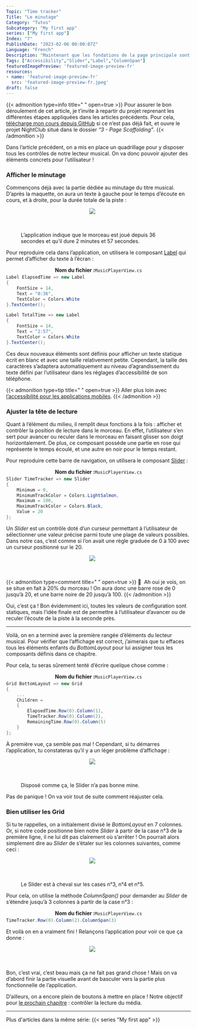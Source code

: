```yaml
---
Topic: "Time tracker"
Title: "Le minutage"
Category: "Tutos"
Subcategory: "My first app"
series: ["My first app"]
Index: "7"
PublishDate: "2023-02-06 00:00:07Z"
Language: "French"
Description: "Maintenant que les fondations de la page principale sont prêtes, on va pouvoir commencer à disposer tous les éléments de contrôle. Commençons avec le minutage !"
Tags: ["Accessibility","Slider","Label","ColumnSpan"]
featuredImagePreview: 'featured-image-preview-fr'
resources:
- name: 'featured-image-preview-fr'
  src: 'featured-image-preview-fr.jpeg'
draft: false
---
```


<!--more-->

<style>
.img-sizes{min-height:50px;max-height:600px;min-width:50px;max-width:600px;height:auto;width:auto}
</style>

{{< admonition type=info title="‎ " open=true >}}
Pour assurer le bon déroulement de cet article, je t’invite à repartir du projet reprenant les différentes étapes appliquées dans les articles précédents. Pour cela, [télécharge mon cours depuis GitHub](https://github.com/Kapusch/blog-dotnet-maui) si ce n’est pas déjà fait, et ouvre le projet NightClub situé dans le dossier *“3 - Page Scaffolding”*.
{{< /admonition >}}

Dans l’article précédent, on a mis en place un quadrillage pour y disposer tous les contrôles de notre lecteur musical. On va donc pouvoir ajouter des éléments concrets pour l’utilisateur !

### Afficher le minutage

Commençons déjà avec la partie dédiée au minutage du titre musical. D’après la maquette, on aura un texte à gauche pour le temps d’écoute en cours, et à droite, pour la durée totale de la piste :

<figure><p align="center"><img class="img-sizes" src="./images/FA80B1E1F42328E22E779783E27C557F.png"></p><figcaption class="image-caption">L’application indique que le morceau est joué depuis 36 secondes et qu’il dure 2 minutes et 57 secondes. </figcaption></figure>



Pour reproduire cela dans l’application, on utilisera le composant [Label](https://learn.microsoft.com/fr-fr/dotnet/maui/user-interface/controls/label) qui permet d’afficher du texte à l’écran :

<p align="center" style="margin-bottom:-10px"><strong>Nom du fichier :</strong><code>MusicPlayerView.cs</code></p>

```csharp
Label ElapsedTime => new Label
{
    FontSize = 14,
    Text = "0:36",
    TextColor = Colors.White
}.TextCenter();

Label TotalTime => new Label
{
    FontSize = 14,
    Text = "2:57",
    TextColor = Colors.White
}.TextCenter();
```




Ces deux nouveaux éléments sont définis pour afficher un texte statique écrit en blanc et avec une taille relativement petite. Cependant, la taille des caractères s’adaptera automatiquement au niveau d’agrandissement du texte défini par l’utilisateur dans les réglages d’accessibilité de son téléphone.




{{< admonition type=tip title="‎ " open=true >}}
Aller plus loin avec [l’accessibilité pour les applications mobiles](https://learn.microsoft.com/fr-fr/dotnet/maui/fundamentals/accessibility).
{{< /admonition >}}



### Ajuster la tête de lecture

Quant à l’élément du milieu, il remplit deux fonctions à la fois : afficher et contrôler la position de lecture dans le morceau. En effet, l’utilisateur s’en sert pour avancer ou reculer dans le morceau en faisant glisser son doigt horizontalement. De plus, ce composant possède une partie en rose qui représente le temps écoulé, et une autre en noir pour le temps restant.

Pour reproduire cette barre de navigation, on utilisera le composant [Slider](https://learn.microsoft.com/fr-fr/dotnet/maui/user-interface/controls/slider) :

<p align="center" style="margin-bottom:-10px"><strong>Nom du fichier :</strong><code>MusicPlayerView.cs</code></p>

```csharp
Slider TimeTracker => new Slider
{
    Minimum = 0,
    MinimumTrackColor = Colors.LightSalmon,
    Maximum = 100,
    MaximumTrackColor = Colors.Black,
    Value = 20
};
```




Un *Slider* est un contrôle doté d’un curseur permettant à l’utilisateur de sélectionner une valeur précise parmi toute une plage de valeurs possibles. Dans notre cas, c’est comme si l’on avait une règle graduée de 0 à 100 avec un curseur positionné sur le 20.

<figure><p align="center"><img class="img-sizes" src="./images/42375B164D301F432E78BF870C997012.png"></p></figure>




{{< admonition type=comment title="‎ " open=true >}}
🐒‎ ‎ Ah oui je vois, on se situe en fait à 20% du morceau ! On aura donc une barre rose de 0 jusqu’à 20, et une barre noire de 20 jusqu’à 100.
{{< /admonition >}}



Oui, c’est ça ! Bon évidemment ici, toutes les valeurs de configuration sont statiques, mais l’idée finale est de permettre à l’utilisateur d’avancer ou de reculer l’écoute de la piste à la seconde près.

___

Voilà, on en a terminé avec la première rangée d’éléments du lecteur musical. Pour vérifier que l’affichage est correct, j’aimerais que tu effaces tous les éléments enfants du *BottomLayout* pour lui assigner tous les composants définis dans ce chapitre.

Pour cela, tu seras sûrement tenté d’écrire quelque chose comme :

<p align="center" style="margin-bottom:-10px"><strong>Nom du fichier :</strong><code>MusicPlayerView.cs</code></p>

```csharp
Grid BottomLayout => new Grid
{
    ...
    Children =
    {
        ElapsedTime.Row(0).Column(1),
        TimeTracker.Row(0).Column(2),
        RemainingTime.Row(0).Column(5)
    }
};
```




À première vue, ça semble pas mal ! Cependant, si tu démarres l’application, tu constateras qu’il y a un léger problème d’affichage :

<figure><p align="center"><img class="img-sizes" src="./images/6A71FCFF86082A1FEF1D2C5C1840643B.png"></p><figcaption class="image-caption">Disposé comme ça, le Slider n’a pas bonne mine.</figcaption></figure>



Pas de panique ! On va voir tout de suite comment réajuster cela.

### Bien utiliser les Grid

Si tu te rappelles, on a initialement divisé le *BottomLayout* en 7 colonnes. Or, si notre code positionne bien notre *Slider* à partir de la case n°3 de la première ligne, il ne lui dit pas clairement où s’arrêter ! On pourrait alors simplement dire au *Slider* de s’étaler sur les colonnes suivantes, comme ceci :

<figure><p align="center"><img class="img-sizes" src="./images/EC9010D37B4268DF0FCDE7480DD1156F.png"></p><figcaption class="image-caption">Le Slider est à cheval sur les cases n°3, n°4 et n°5.</figcaption></figure>



Pour cela, on utilise la méthode *ColumnSpan()* pour demander au *Slider* de s’étendre jusqu’à 3 colonnes à partir de la case n°3 :

<p align="center" style="margin-bottom:-10px"><strong>Nom du fichier :</strong><code>MusicPlayerView.cs</code></p>

```csharp
TimeTracker.Row(0).Column(2).ColumnSpan(3)
```




Et voilà on en a vraiment fini ! Relançons l’application pour voir ce que ça donne :

<figure><p align="center"><img class="img-sizes" src="./images/F625F9944D83A64D3BE00195F96757B2.png"></p></figure>



Bon, c’est vrai, c’est beau mais ça ne fait pas grand chose ! Mais on va d’abord finir la partie visuelle avant de basculer vers la partie plus fonctionnelle de l’application.

D’ailleurs, on a encore plein de boutons à mettre en place ! Notre objectif pour <a href="../8-media-control/">le prochain chapitre</a> : contrôler la lecture du média.

---
Plus d'articles dans la même série:
{{< series "My first app" >}}
